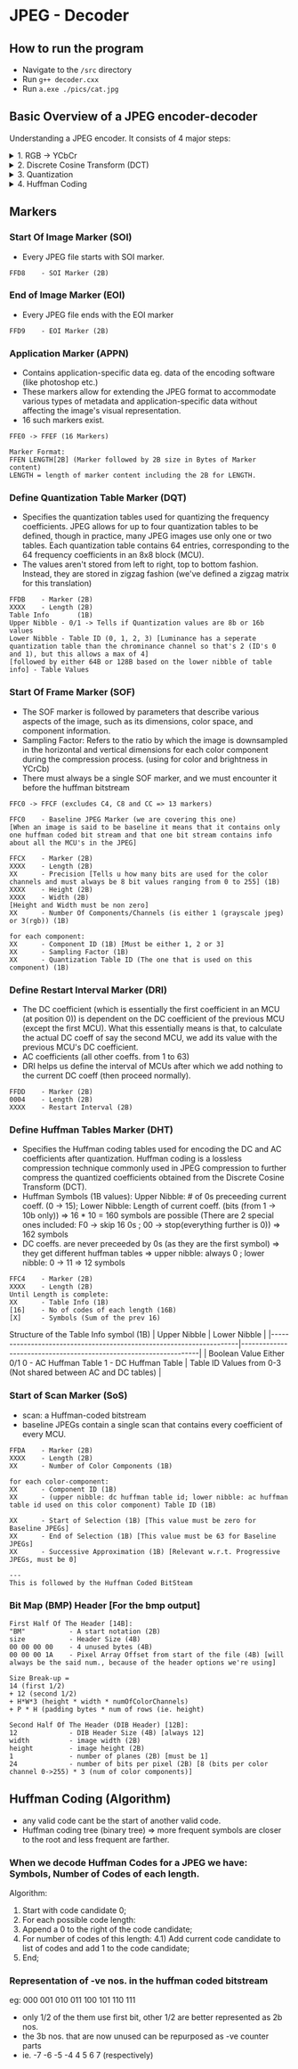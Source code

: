 # JPEG - Decoder

## How to run the program

- Navigate to the `/src` directory
- Run `g++ decoder.cxx`
- Run `a.exe ./pics/cat.jpg`

## Basic Overview of a JPEG encoder-decoder
Understanding a JPEG encoder. It consists of 4 major steps:

<details>
<summary>1. RGB → YCbCr</summary>

- YCbCr color space separates luminance (Y) from chrominance (Cb and Cr), allowing for more efficient compression. Human vision is more sensitive to changes in brightness (luminance) than to changes in color (chrominance). By subsampling the chrominance channels (Cb and Cr), JPEG encoders can reduce the data needed to represent the image while preserving visual quality.


- The image is broken up into 8x8 blocks of pixels called MCUs (minimum coded units). Since we have 3 channels (Y, Cr, Cb), we will have 3 sets of MCUs. These MCUs can be treated as individual MCUs and further steps can be performed on them.

</details>

<details>
<summary>2. Discrete Cosine Transform (DCT)</summary>

- Converts image from spatial domain -> frequency domain
- low-frequency images? -> when pixels are very similar to their neighbors ; high-frequency images? -> when pixels are very different from their neighbors
- Human visual perception is less sensitive to changes in high-frequency information compared to low-frequency information
- The DCT tends to concentrate most of the image energy in a small number of low-frequency coefficients, while high-frequency coefficients represent finer details. Since the low-frequency coefficients contain a significant portion of the image's energy, they are less aggressively quantized during compression to preserve important image features and overall structure.
</details>

<details>
<summary>3. Quantization</summary>

- Reduces the precision of the frequency coefficients obtained after the Discrete Cosine Transform (DCT). By dividing the DCT coefficients by values in a quantization matrix, many of these coefficients become smaller and can be approximated to zero.
- Quantization is often designed to exploit properties of human visual perception. ie. high-frequency components -> larger quantization coefficients and lower will have smaller
- This is irreversible. eg: 23 and 5 => 23/5 = 4 => 4 * 5 = 20 (we lost precision data)
- These values decide how much your image is compressed.
  
</details>

<details>
<summary>4. Huffman Coding</summary>

- more frequent coeffs -> smaller code length ; less frequent coeffs -> larger code length
- is stored in a zig-zag fashion because the lower triangle consists of the high-frequency components which are highly quantized and are often 0. These 0s can be grouped for efficient storage. 
  
</details>


## Markers

### Start Of Image Marker (SOI)
- Every JPEG file starts with SOI marker.
```
FFD8    - SOI Marker (2B)
```

### End of Image Marker (EOI)
 - Every JPEG file ends with the EOI marker
```
FFD9    - EOI Marker (2B)
```

### Application Marker (APPN)
- Contains application-specific data eg. data of the encoding software (like photoshop etc.)
- These markers allow for extending the JPEG format to accommodate various types of metadata and application-specific data without affecting the image's visual representation.
- 16 such markers exist. 
```
FFE0 -> FFEF (16 Markers)

Marker Format:
FFEN LENGTH[2B] (Marker followed by 2B size in Bytes of Marker content)
LENGTH = length of marker content including the 2B for LENGTH.

```

### Define Quantization Table Marker (DQT)
- Specifies the quantization tables used for quantizing the frequency coefficients. JPEG allows for up to four quantization tables to be defined, though in practice, many JPEG images use only one or two tables. Each quantization table contains 64 entries, corresponding to the 64 frequency coefficients in an 8x8 block (MCU).
- The values aren't stored from left to right, top to bottom fashion. Instead, they are stored in zigzag fashion (we've defined a zigzag matrix for this translation) 
```
FFDB    - Marker (2B)
XXXX    - Length (2B)
Table Info       (1B)
Upper Nibble - 0/1 -> Tells if Quantization values are 8b or 16b values
Lower Nibble - Table ID (0, 1, 2, 3) [Luminance has a seperate quantization table than the chrominance channel so that's 2 (ID's 0 and 1), but this allows a max of 4]
[followed by either 64B or 128B based on the lower nibble of table info] - Table Values
```

### Start Of Frame Marker (SOF)
- The SOF marker is followed by parameters that describe various aspects of the image, such as its dimensions, color space, and component information.
- Sampling Factor: Refers to the ratio by which the image is downsampled in the horizontal and vertical dimensions for each color component during the compression process. (using for color and brightness in YCrCb) 
- There must always be a single SOF marker, and we must encounter it before the huffman bitstream
```
FFC0 -> FFCF (excludes C4, C8 and CC => 13 markers)

FFC0    - Baseline JPEG Marker (we are covering this one)
[When an image is said to be baseline it means that it contains only one huffman coded bit stream and that one bit stream contains info about all the MCU's in the JPEG]

FFCX    - Marker (2B)
XXXX    - Length (2B)
XX      - Precision [Tells u how many bits are used for the color channels and must always be 8 bit values ranging from 0 to 255] (1B)
XXXX    - Height (2B)
XXXX    - Width (2B)
[Height and Width must be non zero]
XX      - Number Of Components/Channels (is either 1 (grayscale jpeg) or 3(rgb)) (1B)

for each component:
XX      - Component ID (1B) [Must be either 1, 2 or 3]
XX      - Sampling Factor (1B)
XX      - Quantization Table ID (The one that is used on this component) (1B)
```

### Define Restart Interval Marker (DRI)
- The DC coefficient (which is essentially the first coefficient in an MCU (at position 0)) is dependent on the DC coefficient of the previous MCU (except the first MCU). What this essentially means is that, to calculate the actual DC coeff of say the second MCU, we add its value with the previous MCU's DC coefficient.
- AC coefficients (all other coeffs. from 1 to 63)
- DRI helps us define the interval of MCUs after which we add nothing to the current DC coeff (then proceed normally).
```
FFDD    - Marker (2B)
0004    - Length (2B)
XXXX    - Restart Interval (2B)
```

### Define Huffman Tables Marker (DHT)
- Specifies the Huffman coding tables used for encoding the DC and AC coefficients after quantization. Huffman coding is a lossless compression technique commonly used in JPEG compression to further compress the quantized coefficients obtained from the Discrete Cosine Transform (DCT).
- Huffman Symbols (1B values): Upper Nibble: # of 0s preceeding current coeff. (0 -> 15); Lower Nibble: Length of current coeff. (bits (from 1 -> 10b only))
  => 16 * 10 = 160 symbols are possible (There are 2 special ones included: F0 -> skip 16 0s ; 00 -> stop(everything further is 0))
  => 162 symbols
- DC coeffs. are never preceeded by 0s (as they are the first symbol) => they get different huffman tables
  => upper nibble: always 0 ; lower nibble: 0 -> 11
  => 12 symbols
```
FFC4    - Marker (2B)
XXXX    - Length (2B)
Until Length is complete:
XX      - Table Info (1B)
[16]    - No of codes of each length (16B)
[X]     - Symbols (Sum of the prev 16)
```
Structure of the Table Info symbol (1B)
| Upper Nibble                                                        | Lower Nibble                                                     |
|---------------------------------------------------------------------|------------------------------------------------------------------|
| Boolean Value Either 0/1  0 - AC Huffman Table 1 - DC Huffman Table | Table ID   Values from 0-3 (Not shared between AC and DC tables) |


### Start of Scan Marker (SoS)
- scan: a Huffman-coded bitstream
- baseline JPEGs contain a single scan that contains every coefficient of every MCU.
```
FFDA    - Marker (2B)
XXXX    - Length (2B)
XX      - Number of Color Components (1B)

for each color-component:
XX      - Component ID (1B)
XX      - (upper nibble: dc huffman table id; lower nibble: ac huffman table id used on this color component) Table ID (1B)

XX      - Start of Selection (1B) [This value must be zero for Baseline JPEGs]
XX      - End of Selection (1B) [This value must be 63 for Baseline JPEGs]
XX      - Successive Approximation (1B) [Relevant w.r.t. Progressive JPEGs, must be 0]

---
This is followed by the Huffman Coded BitSteam
```

### Bit Map (BMP) Header [For the bmp output]
```
First Half Of The Header [14B]:
"BM"           - A start notation (2B)
size           - Header Size (4B)
00 00 00 00    - 4 unused bytes (4B)
00 00 00 1A    - Pixel Array Offset from start of the file (4B) [will always be the said num., because of the header options we're using]

Size Break-up = 
14 (first 1/2)
+ 12 (second 1/2)
+ H*W*3 (height * width * numOfColorChannels)
+ P * H (padding bytes * num of rows (ie. height)

Second Half Of The Header (DIB Header) [12B]:
12             - DIB Header Size (4B) [always 12]
width          - image width (2B)
height         - image height (2B)
1              - number of planes (2B) [must be 1]
24             - number of bits per pixel (2B) [8 (bits per color channel 0->255) * 3 (num of color components)]
```

## Huffman Coding (Algorithm)
- any valid code cant be the start of another valid code.
- Huffman coding tree (binary tree) => more frequent symbols are closer to the root and less frequent are farther.

### When we decode Huffman Codes for a JPEG we have: Symbols, Number of Codes of each length.
Algorithm:
1) Start with code candidate 0;
2) For each possible code length:
3) Append a 0 to the right of the code candidate;
4) For number of codes of this length:
4.1) Add current code candidate to list of codes and add 1 to the code candidate;
5) End;

### Representation of -ve nos. in the huffman coded bitstream
eg: 000 001 010 011 100 101 110 111
- only 1/2 of the them use first bit, other 1/2 are better represented as 2b nos.
- the 3b nos. that are now unused can be repurposed as -ve counter parts
- ie. -7 -6 -5 -4 4 5 6 7 (respectively)


